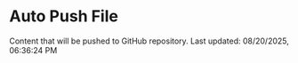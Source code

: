 # Auto Push File

Content that will be pushed to GitHub repository.
Last updated: 08/20/2025, 06:36:24 PM